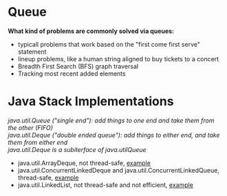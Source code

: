 # Queue

**What kind of problems are commonly solved via queues:**

- typicall problems that work based on the "first come first serve" statement
- lineup problems, like a human string aligned to buy tickets to a concert
- Breadth First Search (BFS) graph traversal
- Tracking most recent added elements

# Java Stack Implementations

*java.util.Queue ("single end"): add things to one end and take them from the other (FIFO)*\
*java.util.Deque ("double ended queue"): add things to either end, and take them from either end*\
*java.util.Deque is a subiterface of java.utilQueue*

- java.util.ArrayDeque, not thread-safe, [example](https://github.com/AnghelLeonard/Data-Structures/tree/master/queue/QueueViaArrayDeque)
- java.util.ConcurrentLinkedDeque and java.util.ConcurrentLinkedQueue, thread-safe, [example](https://github.com/AnghelLeonard/Data-Structures/tree/master/queue/QueueViaConcurrentLinkedDeque)
- java.util.LinkedList, not thread-safe and not efficient, [example](https://github.com/AnghelLeonard/Data-Structures/tree/master/queue/QueueViaLinkedList)


